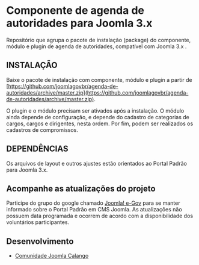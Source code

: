 Componente de agenda de autoridades para Joomla 3.x
=====================

Repositório que agrupa o pacote de instalação (package) do componente, módulo e plugin de agenda de autoridades, compatível com Joomla 3.x .


INSTALAÇÃO
---------------------
Baixe o pacote de instalação com componente, módulo e plugin a partir de [https://github.com/joomlagovbr/agenda-de-autoridades/archive/master.zip](https://github.com/joomlagovbr/agenda-de-autoridades/archive/master.zip).

O plugin e o módulo precisam ser ativados após a instalação. O módulo ainda depende de configuração, e depende do cadastro de categorias de cargos, cargos e dirigentes, nesta ordem. Por fim, podem ser realizados os cadastros de compromissos.


DEPENDÊNCIAS
---------------------
Os arquivos de layout e outros ajustes estão orientados ao Portal Padrão para Joomla 3.x.


Acompanhe as atualizações do projeto
---------------------
Participe do grupo do google chamado [Joomla! e-Gov](https://groups.google.com/forum/?hl=pt-BR#!forum/joomla-e-gov-br) para se manter informado sobre o Portal Padrão em CMS Joomla. As atualizações não possuem data programada e ocorrem de acordo com a disponibilidade dos voluntários participantes.


Desenvolvimento
---------------------
-   [Comunidade Joomla Calango](http://www.joomlacalango.org/)